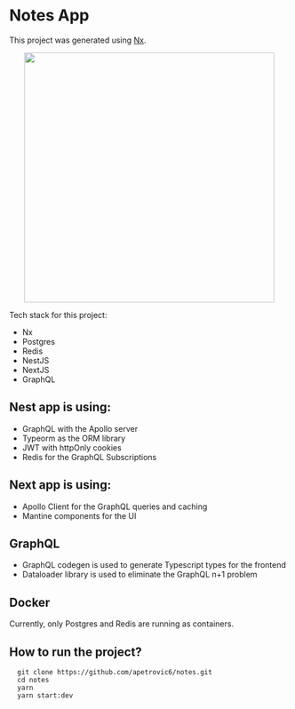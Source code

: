 

# Notes App

This project was generated using [Nx](https://nx.dev).

<p style="text-align: center;"><img src="https://raw.githubusercontent.com/nrwl/nx/master/images/nx-logo.png" width="450"></p>

Tech stack for this project:

- Nx 
- Postgres
- Redis
- NestJS
- NextJS
- GraphQL

## Nest app is using:

- GraphQL with the Apollo server
- Typeorm as the ORM library
- JWT with httpOnly cookies
- Redis for the GraphQL Subscriptions

## Next app is using:

- Apollo Client for the GraphQL queries and caching
- Mantine components for the UI

## GraphQL

- GraphQL codegen is used to generate Typescript types for the frontend
- Dataloader library is used to eliminate the GraphQL n+1 problem

## Docker 

Currently, only Postgres and Redis are running as containers.


## How to run the project?

```
  git clone https://github.com/apetrovic6/notes.git
  cd notes
  yarn
  yarn start:dev
```

